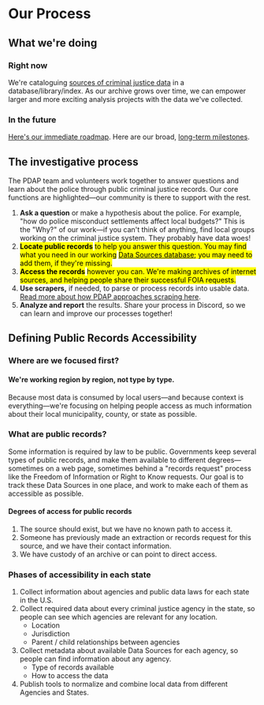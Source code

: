 # Our Process

## What we're doing

### Right now

We're cataloguing [sources of criminal justice data](data-sources/) in a database/library/index. As our archive grows over time, we can empower larger and more exciting analysis projects with the data we've collected.

### In the future

[Here's our immediate roadmap](https://github.com/orgs/Police-Data-Accessibility-Project/projects/17). Here are our broad, [long-term milestones](https://github.com/Police-Data-Accessibility-Project/planning/milestones?direction=asc\&sort=due\_date\&state=open).

## The investigative process

The PDAP team and volunteers work together to answer questions and learn about the police through public criminal justice records. Our core functions are highlighted—our community is there to support with the rest.

1. **Ask a question** or make a hypothesis about the police. For example, "how do police misconduct settlements affect local budgets?" This is the "Why?" of our work—if you can't think of anything, find local groups working on the criminal justice system. They probably have data woes!
2. <mark style="background-color:yellow;">**Locate public records**</mark> <mark style="background-color:yellow;"></mark><mark style="background-color:yellow;">to help you answer this question. You may find what you need in our working</mark> [<mark style="background-color:yellow;">Data Sources database</mark>](data-sources/explore-data-sources.md)<mark style="background-color:yellow;">; you may need to add them, if they're missing.</mark>
3. <mark style="background-color:yellow;">**Access the records**</mark> <mark style="background-color:yellow;"></mark><mark style="background-color:yellow;">however you can. We're making archives of internet sources, and helping people share their successful FOIA requests.</mark>&#x20;
4. **Use scrapers,** if needed, to parse or process records into usable data. [Read more about how PDAP approaches scraping here](data-scraping-and-extractions/).
5. **Analyze and report** the results. Share your process in Discord, so we can learn and improve our processes together!

## Defining Public Records Accessibility

### Where are we focused first?

#### We're working region by region, not type by type.

Because most data is consumed by local users—and because context is everything—we're focusing on helping people access as much information about their local municipality, county, or state as possible.

### What are public records?

Some information is required by law to be public. Governments keep several types of public records, and make them available to different degrees—sometimes on a web page, sometimes behind a "records request" process like the Freedom of Information or Right to Know requests. Our goal is to track these Data Sources in one place, and work to make each of them as accessible as possible.

#### Degrees of access for public records

1. The source should exist, but we have no known path to access it.
2. Someone has previously made an extraction or records request for this source, and we have their contact information.
3. We have custody of an archive or can point to direct access.

### Phases of accessibility in each state

1. Collect information about agencies and public data laws for each state in the U.S.
2. Collect required data about every criminal justice agency in the state, so people can see which agencies are relevant for any location.
   * Location
   * Jurisdiction
   * Parent / child relationships between agencies
3. Collect metadata about available Data Sources for each agency, so people can find information about any agency.
   * Type of records available
   * How to access the data
4. Publish tools to normalize and combine local data from different Agencies and States.
